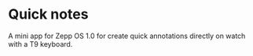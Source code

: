 # Quick notes
A mini app for Zepp OS 1.0 for create quick annotations directly on watch with a T9 keyboard.
